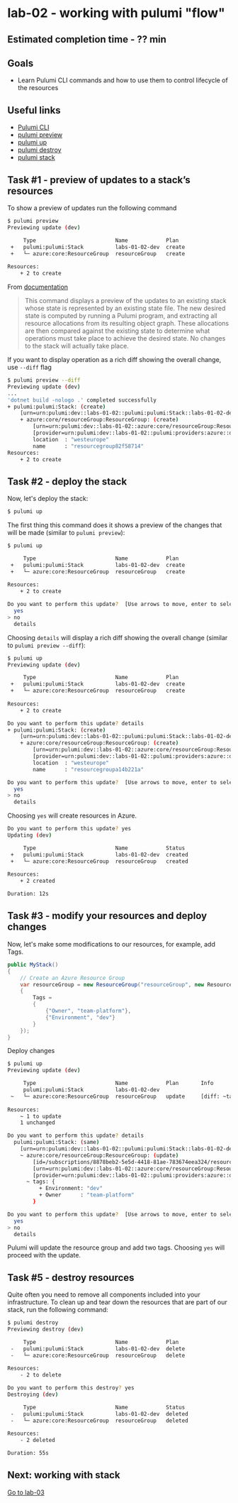# lab-02 - working with pulumi "flow"

## Estimated completion time - ?? min

## Goals

* Learn Pulumi CLI commands and how to use them to control lifecycle of the resources

## Useful links

* [Pulumi CLI](https://www.pulumi.com/docs/reference/cli/)
* [pulumi preview](https://www.pulumi.com/docs/reference/cli/pulumi_preview/)
* [pulumi up](https://www.pulumi.com/docs/reference/cli/pulumi_up/)
* [pulumi destroy](https://www.pulumi.com/docs/reference/cli/pulumi_destroy/)
* [pulumi stack](https://www.pulumi.com/docs/reference/cli/pulumi_stack/)

## Task #1 - preview of updates to a stack’s resources

To show a preview of updates run the following command

```bash
$ pulumi preview
Previewing update (dev)

     Type                         Name            Plan       
 +   pulumi:pulumi:Stack          labs-01-02-dev  create     
 +   └─ azure:core:ResourceGroup  resourceGroup   create     
 
Resources:
    + 2 to create
```

From [documentation](https://www.pulumi.com/docs/reference/cli/pulumi_preview/)
> This command displays a preview of the updates to an existing stack whose state is represented by an existing state file. The new desired state is computed by running a Pulumi program, and extracting all resource allocations from its resulting object graph. These allocations are then compared against the existing state to determine what operations must take place to achieve the desired state. No changes to the stack will actually take place.

If you want to display operation as a rich diff showing the overall change, use `--diff` flag

```bash
$ pulumi preview --diff
Previewing update (dev)
...
'dotnet build -nologo .' completed successfully
+ pulumi:pulumi:Stack: (create)
    [urn=urn:pulumi:dev::labs-01-02::pulumi:pulumi:Stack::labs-01-02-dev]
    + azure:core/resourceGroup:ResourceGroup: (create)
        [urn=urn:pulumi:dev::labs-01-02::azure:core/resourceGroup:ResourceGroup::resourceGroup]
        [provider=urn:pulumi:dev::labs-01-02::pulumi:providers:azure::default_3_23_0::04da6b54-80e4-46f7-96ec-b56ff0331ba9]
        location  : "westeurope"
        name      : "resourcegroup82f58714"
Resources:             
    + 2 to create
```

## Task #2 - deploy the stack

Now, let's deploy the stack:

```bash
$ pulumi up
```

The first thing this command does it shows a preview of the changes that will be made (similar to `pulumi preview`):

```bash
$ pulumi up

     Type                         Name            Plan       
 +   pulumi:pulumi:Stack          labs-01-02-dev  create     
 +   └─ azure:core:ResourceGroup  resourceGroup   create     
 
Resources:
    + 2 to create

Do you want to perform this update?  [Use arrows to move, enter to select, type to filter]
  yes
> no
  details
```

Choosing `details` will display a rich diff showing the overall change (similar to `pulumi preview --diff`):

```bash
$ pulumi up
Previewing update (dev)

     Type                         Name            Plan       
 +   pulumi:pulumi:Stack          labs-01-02-dev  create     
 +   └─ azure:core:ResourceGroup  resourceGroup   create     
 
Resources:
    + 2 to create

Do you want to perform this update? details
+ pulumi:pulumi:Stack: (create)
    [urn=urn:pulumi:dev::labs-01-02::pulumi:pulumi:Stack::labs-01-02-dev]
    + azure:core/resourceGroup:ResourceGroup: (create)
        [urn=urn:pulumi:dev::labs-01-02::azure:core/resourceGroup:ResourceGroup::resourceGroup]
        [provider=urn:pulumi:dev::labs-01-02::pulumi:providers:azure::default_3_23_0::04da6b54-80e4-46f7-96ec-b56ff0331ba9]
        location  : "westeurope"
        name      : "resourcegroupa14b221a"

Do you want to perform this update?  [Use arrows to move, enter to select, type to filter]
  yes
> no
  details
```

Choosing `yes` will create resources in Azure.

```bash
Do you want to perform this update? yes
Updating (dev)

     Type                         Name            Status      
 +   pulumi:pulumi:Stack          labs-01-02-dev  created     
 +   └─ azure:core:ResourceGroup  resourceGroup   created     
 
Resources:
    + 2 created

Duration: 12s
```

## Task #3 - modify your resources and deploy changes

Now, let's make some modifications to our resources, for example, add Tags.

```c#
public MyStack()
{
    // Create an Azure Resource Group
    var resourceGroup = new ResourceGroup("resourceGroup", new ResourceGroupArgs
    {
        Tags =
        {
            {"Owner", "team-platform"},
            {"Environment", "dev"}
        }
    });
}
```

Deploy changes

```bash
$ pulumi up
Previewing update (dev)

     Type                         Name            Plan       Info
     pulumi:pulumi:Stack          labs-01-02-dev             
 ~   └─ azure:core:ResourceGroup  resourceGroup   update     [diff: ~tags]
 
Resources:
    ~ 1 to update
    1 unchanged

Do you want to perform this update? details
  pulumi:pulumi:Stack: (same)
    [urn=urn:pulumi:dev::labs-01-02::pulumi:pulumi:Stack::labs-01-02-dev]
    ~ azure:core/resourceGroup:ResourceGroup: (update)
        [id=/subscriptions/8878beb2-5e5d-4418-81ae-783674eea324/resourceGroups/resourcegroupf8dc8baa]
        [urn=urn:pulumi:dev::labs-01-02::azure:core/resourceGroup:ResourceGroup::resourceGroup]
        [provider=urn:pulumi:dev::labs-01-02::pulumi:providers:azure::default_3_23_0::a17d2342-7734-49fb-8ec0-cb1ec38172df]
      ~ tags: {
          + Environment: "dev"
          + Owner      : "team-platform"
        }

Do you want to perform this update?  [Use arrows to move, enter to select, type to filter]
  yes
> no
  details
```

Pulumi will update the resource group and add two tags. Choosing `yes` will proceed with the update.

## Task #5 - destroy resources

Quite often you need to remove all components included into your infrastructure. To clean up and tear down the resources that are part of our stack, run the following command:

```bash
$ pulumi destroy
Previewing destroy (dev)

     Type                         Name            Plan       
 -   pulumi:pulumi:Stack          labs-01-02-dev  delete     
 -   └─ azure:core:ResourceGroup  resourceGroup   delete     
 
Resources:
    - 2 to delete

Do you want to perform this destroy? yes
Destroying (dev)

     Type                         Name            Status      
 -   pulumi:pulumi:Stack          labs-01-02-dev  deleted     
 -   └─ azure:core:ResourceGroup  resourceGroup   deleted     
 
Resources:
    - 2 deleted

Duration: 55s
```

## Next: working with stack

[Go to lab-03](../lab-03/readme.md)